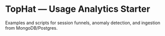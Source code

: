 # TopHat — Usage Analytics Starter

Examples and scripts for session funnels, anomaly detection, and ingestion from MongoDB/Postgres.
